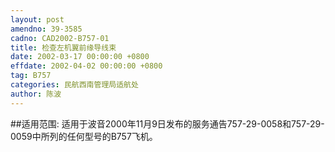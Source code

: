 ```yaml
---
layout: post
amendno: 39-3585
cadno: CAD2002-B757-01
title: 检查左机翼前缘导线束
date: 2002-03-17 00:00:00 +0800
effdate: 2002-04-02 00:00:00 +0800
tag: B757
categories: 民航西南管理局适航处
author: 陈波
---
```


##适用范围:
适用于波音2000年11月9日发布的服务通告757-29-0058和757-29-0059中所列的任何型号的B757飞机。

